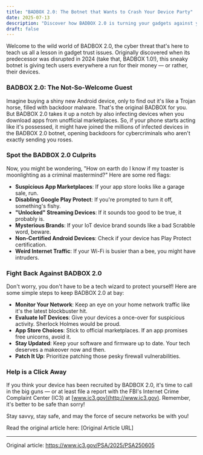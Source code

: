 ```yaml
---
title: "BADBOX 2.0: The Botnet that Wants to Crash Your Device Party"
date: 2025-07-13
description: "Discover how BADBOX 2.0 is turning your gadgets against you and why downloading apps from shady sources is like inviting a cybercriminal to dinner."
draft: false
---
```


Welcome to the wild world of BADBOX 2.0, the cyber threat that's here to teach us all a lesson in gadget trust issues. Originally discovered when its predecessor was disrupted in 2024 (take that, BADBOX 1.0!), this sneaky botnet is giving tech users everywhere a run for their money — or rather, their devices.

### BADBOX 2.0: The Not-So-Welcome Guest

Imagine buying a shiny new Android device, only to find out it's like a Trojan horse, filled with backdoor malware. That's the original BADBOX for you. But BADBOX 2.0 takes it up a notch by also infecting devices when you download apps from unofficial marketplaces. So, if your phone starts acting like it's possessed, it might have joined the millions of infected devices in the BADBOX 2.0 botnet, opening backdoors for cybercriminals who aren't exactly sending you roses.

### Spot the BADBOX 2.0 Culprits

Now, you might be wondering, "How on earth do I know if my toaster is moonlighting as a criminal mastermind?" Here are some red flags:

- **Suspicious App Marketplaces**: If your app store looks like a garage sale, run.
- **Disabling Google Play Protect**: If you're prompted to turn it off, something's fishy.
- **"Unlocked" Streaming Devices**: If it sounds too good to be true, it probably is.
- **Mysterious Brands**: If your IoT device brand sounds like a bad Scrabble word, beware.
- **Non-Certified Android Devices**: Check if your device has Play Protect certification.
- **Weird Internet Traffic**: If your Wi-Fi is busier than a bee, you might have intruders.

### Fight Back Against BADBOX 2.0

Don't worry, you don't have to be a tech wizard to protect yourself! Here are some simple steps to keep BADBOX 2.0 at bay:

- **Monitor Your Network**: Keep an eye on your home network traffic like it's the latest blockbuster hit.
- **Evaluate IoT Devices**: Give your devices a once-over for suspicious activity. Sherlock Holmes would be proud.
- **App Store Choices**: Stick to official marketplaces. If an app promises free unicorns, avoid it.
- **Stay Updated**: Keep your software and firmware up to date. Your tech deserves a makeover now and then.
- **Patch It Up**: Prioritize patching those pesky firewall vulnerabilities.

### Help is a Click Away

If you think your device has been recruited by BADBOX 2.0, it's time to call in the big guns — or at least file a report with the FBI's Internet Crime Complaint Center (IC3) at [www.ic3.gov](http://www.ic3.gov). Remember, it's better to be safe than sorry!

Stay savvy, stay safe, and may the force of secure networks be with you!

Read the original article here: [Original Article URL]

---
Original article: https://www.ic3.gov/PSA/2025/PSA250605